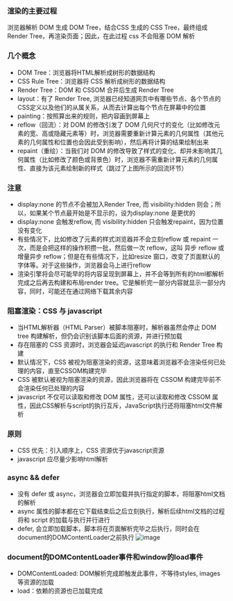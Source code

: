 ### 渲染的主要过程
浏览器解析 DOM 生成 DOM Tree，结合CSS 生成的 CSS Tree，最终组成 Render Tree，再渲染页面；因此，在此过程 css 不会阻塞 DOM 解析

### 几个概念
- DOM Tree：浏览器将HTML解析成树形的数据结构
- CSS Rule Tree：浏览器将 CSS 解析成树形的数据结构
- Render Tree：DOM 和 CSSOM 合并后生成 Render Tree
- layout：有了 Render Tree, 浏览器已经知道网页中有哪些节点、各个节点的CSS定义以及他们的从属关系，从而去计算出每个节点在屏幕中的位置
- painting：按照算出来的规则，把内容画到屏幕上
- reflow（回流）：对 DOM 的修改引发了 DOM 几何尺寸的变化（比如修改元素的宽、高或隐藏元素等）时，浏览器需要重新计算元素的几何属性（其他元素的几何属性和位置也会因此受到影响），然后再将计算的结果绘制出来
- repaint（重绘）：当我们对 DOM 的修改导致了样式的变化、却并未影响其几何属性（比如修改了颜色或背景色）时，浏览器不需重新计算元素的几何属性、直接为该元素绘制新的样式（跳过了上图所示的回流环节）

### 注意
- display:none 的节点不会被加入Render Tree, 而 visibility:hidden 则会；所以，如果某个节点最开始是不显示的，设为display:none 是更优的
- display:none 会触发reflow, 而 visibility:hidden 只会触发repaint，因为位置没有变化
- 有些情况下，比如修改了元素的样式浏览器并不会立刻reflow 或 repaint 一次，而是会把这样的操作积攒一批，然后做一次 reflow，这叫 异步 reflow 或 增量异步 reflow；但是在有些情况下，比如resize 窗口，改变了页面默认的字体等。对于这些操作，浏览器会马上进行reflow
- 渲染引擎将会尽可能早的将内容呈现到屏幕上，并不会等到所有的html都解析完成之后再去构建和布局render tree。它是解析完一部分内容就显示一部分内容，同时，可能还在通过网络下载其余内容

### 阻塞渲染：CSS 与 javascript
- 当HTML解析器（HTML Parser）被脚本阻塞时，解析器虽然会停止 DOM tree 构建解析，但仍会识别该脚本后面的资源，并进行预加载
- 存在阻塞的 CSS 资源时，浏览器会延迟javascript 的执行和 Render Tree 构建
- 默认情况下，CSS 被视为阻塞渲染的资源，这意味着浏览器不会渲染任何已处理的内容，直至CSSOM构建完毕
- CSS 被默认被视为阻塞渲染的资源，因此浏览器将在 CSSOM 构建完毕前不会渲染任何已处理的内容
- javascript 不仅可以读取和修改 DOM 属性，还可以读取和修改 CSSOM 属性，因此CSS解析与script的执行互斥，JavaScript执行还将阻塞html文件解析

### 原则
- CSS 优先：引入顺序上，CSS 资源优于javascript资源
- javascript 应尽量少影响html解析

### async && defer
- 没有 defer 或 async，浏览器会立即加载并执行指定的脚本，将阻塞html文档的解析
- async 属性的脚本都在它下载结束后之后立刻执行，解析后续html文档的过程将和 script 的加载与执行并行进行
- defer, 会立即加载脚本，脚本将在页面解析完毕之后执行，同时会在document的DOMContentLoader之前执行
![image](https://user-images.githubusercontent.com/5197188/120893280-0bec2300-c645-11eb-9312-bdc57cad826c.png)

### document的DOMContentLoader事件和window的load事件
- DOMContentLoaded: DOM解析完成即触发此事件，不等待styles, images等资源的加载
- load：依赖的资源也已加载完成

